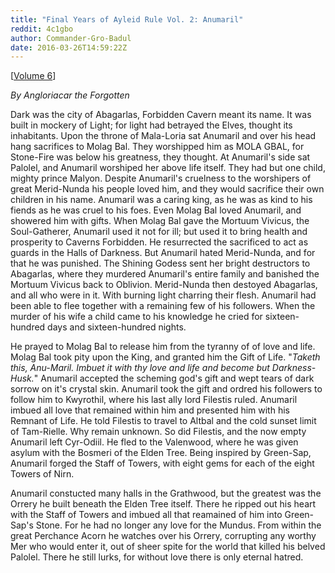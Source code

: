 ```yaml
---
title: "Final Years of Ayleid Rule Vol. 2: Anumaril"
reddit: 4c1gbo
author: Commander-Gro-Badul
date: 2016-03-26T14:59:22Z
---
```


[[Volume 6](https://www.reddit.com/r/teslore/comments/4c1lj0/final_years_of_ayleid_rule_vol_6_filestis/)]

*By Angloriacar the Forgotten*

Dark was the city of Abagarlas, Forbidden Cavern meant its name. It was built in mockery of Light; for light had betrayed the Elves, thought its inhabitants. Upon the throne of Mala-Loria sat Anumaril and over his head hang sacrifices to Molag Bal. They worshipped him as MOLA GBAL, for Stone-Fire was below his greatness, they thought. At Anumaril's side sat Palolel, and Anumaril worshiped her above life itself. They had but one child, mighty prince Malyon. Despite Anumaril's cruelness to the worshipers of great Merid-Nunda his people loved him, and they would sacrifice their own children in his name. Anumaril was a caring king, as he was as kind to his fiends as he was cruel to his foes. Even Molag Bal loved Anumaril, and showered him with gifts. When Molag Bal gave the Mortuum Vivicus, the Soul-Gatherer, Anumaril used it not for ill; but used it to bring health and prosperity to Caverns Forbidden. He resurrected the sacrificed to act as guards in the Halls of Darkness. But Anumaril hated Merid-Nunda, and for that he was punished. The Shining Godess sent her bright destructors to Abagarlas, where they murdered Anumaril's entire family and banished the Mortuum Vivicus back to Oblivion. Merid-Nunda then destoyed Abagarlas, and all who were in it. With burning light charring their flesh. Anumaril had been able to flee together with a remaining few of his followers. When the murder of his wife a child came to his knowledge he cried for sixteen-hundred days and sixteen-hundred nights.

He prayed to Molag Bal to release him from the tyranny of of love and life. Molag Bal took pity upon the King, and granted him the Gift of Life. "*Taketh this, Anu-Maril. Imbuet it with thy love and life and become but Darkness-Husk.*" Anumaril accepted the scheming god's gift and wept tears of dark sorrow on it's crystal skin. Anumaril took the gift and ordred his followers to follow him to Kwyrothil, where his last ally lord Filestis ruled. Anumaril imbued all love that remained within him and presented him with his Remnant of Life. He told Filestis to travel to Altbal and the cold sunset limit of Tam-Rielle. Why remain unknown. So did Filestis, and the now empty Anumaril left Cyr-Odiil. He fled to the Valenwood, where he was given asylum with the Bosmeri of the Elden Tree. Being inspired by Green-Sap, Anumaril forged the Staff of Towers, with eight gems for each of the eight Towers of Nirn.

Anumaril constucted many halls in the Grathwood, but the greatest was the Orrery he built beneath the Elden Tree itself. There he ripped out his heart with the Staff of Towers and imbued all that reamained of him into Green-Sap's Stone. For he had no longer any love for the Mundus. From within the great Perchance Acorn he watches over his Orrery, corrupting any worthy Mer who would enter it, out of sheer spite for the world that killed his belved Palolel. There he still lurks, for without love there is only eternal hatred.
